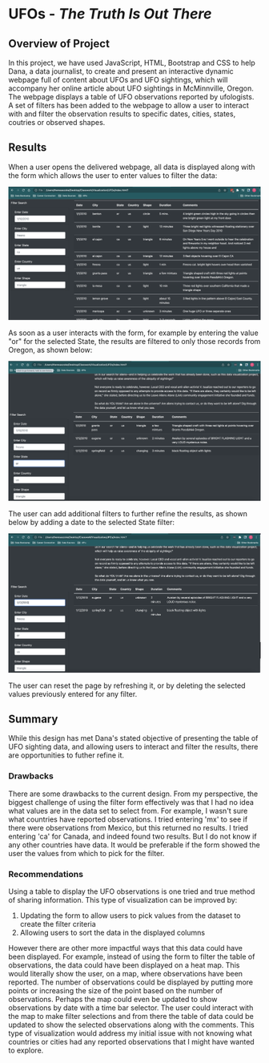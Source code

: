 # UFOs - *The Truth Is Out There*

## Overview of Project

In this project, we have used JavaScript, HTML, Bootstrap and CSS to help Dana, a data journalist, to create and present an interactive dynamic webpage full of content about UFOs and UFO sightings, which will accompany her online article about UFO sightings in McMinnville, Oregon. The webpage displays a table of UFO observations reported by ufologists. A set of filters has been added to the webpage to allow a user to interact with and filter the observation results to specific dates, cities, states, coutries or observed shapes.  

## Results

When a user opens the delivered webpage, all data is displayed along with the form which allows the user to enter values to filter the data:

![Unfiltered Data](Resources/unfiltered.png)

As soon as a user interacts with the form, for example by entering the value "or" for the selected State, the results are filtered to only those records from Oregon, as shown below:

![Filter on State](Resources/1_filter_applied.png)

The user can add additional filters to further refine the results, as shown below by adding a date to the selected State filter:

![Filter on State and Date](Resources/2_filters_applied.png)

The user can reset the page by refreshing it, or by deleting the selected values previously entered for any filter.

## Summary

While this design has met Dana's stated objective of presenting the table of UFO sighting data, and allowing users to interact and filter the results, there are opportunities to futher refine it.

### Drawbacks

There are some drawbacks to the current design. From my perspective, the biggest challenge of using the filter form effectively was that I had no idea what values are in the data set to select from.  For example, I wasn't sure what countries have reported observations.  I tried entering 'mx' to see if there were observations from Mexico, but this returned no results.  I tried entering 'ca' for Canada, and indeed found two results.  But I do not know if any other countries have data.  It would be preferable if the form showed the user the values from which to pick for the filter.

### Recommendations

Using a table to display the UFO observations is one tried and true method of sharing information.  This type of visualization can be improved by:
1. Updating the form to allow users to pick values from the dataset to create the filter criteria
2. Allowing users to sort the data in the displayed columns

However there are other more impactful ways that this data could have been displayed.  For example, instead of using the form to filter the table of observations, the data could have been displayed on a heat map.  This would literally show the user, on a map, where observations have been reported. The number of observations could be displayed by putting more points or increasing the size of the point based on the number of observations.  Perhaps the map could even be updated to show observations by date with a time bar selector.  The user could interact with the map to make filter selections and from there the table of data could be updated to show the selected observations along with the comments.  This type of visualization would address my initial issue with not knowing what countries or cities had any reported observations that I might have wanted to explore.
